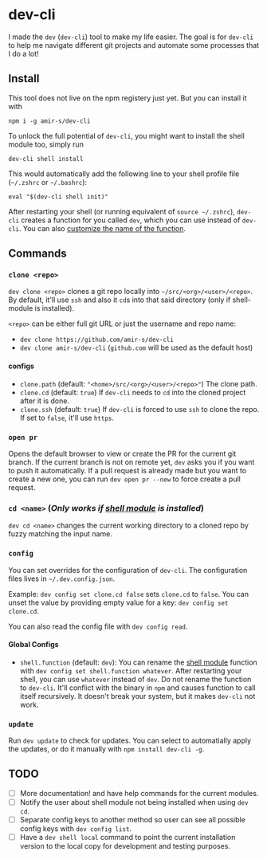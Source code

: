 # dev-cli

I made the `dev` (`dev-cli`) tool to make my life easier. The goal is for `dev-cli` to help me navigate different git projects and automate some processes that I do a lot!

## Install

This tool does not live on the npm registery just yet. But you can install it with

```
npm i -g amir-s/dev-cli
```

To unlock the full potential of `dev-cli`, you might want to install the shell module too, simply run

```
dev-cli shell install
```

This would automatically add the following line to your shell profile file (`~/.zshrc` or `~/.bashrc`):

```
eval "$(dev-cli shell init)"
```

After restarting your shell (or running equivalent of `source ~/.zshrc`), `dev-cli` creates a function for you called `dev`, which you can use instead of `dev-cli`. You can also [customize the name of the function](https://github.com/amir-s/dev-cli/#global-configs).

## Commands

### `clone <repo>`

`dev clone <repo>` clones a git repo locally into `~/src/<org>/<user>/<repo>`.
By default, it'll use `ssh` and also it `cd`s into that said directory (only if shell-module is installed).

`<repo>` can be either full git URL or just the username and repo name:

- `dev clone https://github.com/amir-s/dev-cli`
- `dev clone amir-s/dev-cli` (`github.com` will be used as the default host)

#### configs

- `clone.path` (default: `"<home>/src/<org>/<user>/<repo>"`)
  The clone path.
- `clone.cd` (default: `true`)
  If `dev-cli` needs to `cd` into the cloned project after it is done.
- `clone.ssh` (default: `true`)
  If `dev-cli` is forced to use `ssh` to clone the repo. If set to `false`, it'll use `https`.

### `open pr`

Opens the default browser to view or create the PR for the current git branch. If the current branch is not on remote yet, `dev` asks you if you want to push it automatically.
If a pull request is already made but you want to create a new one, you can run `dev open pr --new` to force create a pull request.

### `cd <name>` (_Only works if [shell module](https://github.com/amir-s/dev-cli/#install) is installed_)

`dev cd <name>` changes the current working directory to a cloned repo by fuzzy matching the input name.

### `config`

You can set overrides for the configuration of `dev-cli`. The configuration files lives in `~/.dev.config.json`.

Example: `dev config set clone.cd false` sets `clone.cd` to `false`. You can unset the value by providing empty value for a key: `dev config set clone.cd`.

You can also read the config file with `dev config read`.

#### Global Configs

- `shell.function` (default: `dev`): You can rename the [shell module](https://github.com/amir-s/dev-cli/#install) function with `dev config set shell.function whatever`. After restarting your shell, you can use `whatever` instead of `dev`.
  Do not rename the function to `dev-cli`. It'll conflict with the binary in `npm` and causes function to call itself recursively. It doesn't break your system, but it makes `dev-cli` not work.

### `update`

Run `dev update` to check for updates. You can select to automatially apply the updates, or do it manually with `npm install dev-cli -g`.

## TODO

- [ ] More documentation! and have help commands for the current modules.
- [ ] Notify the user about shell module not being installed when using `dev cd`.
- [ ] Separate config keys to another method so user can see all possible config keys with `dev config list`.
- [ ] Have a `dev shell local` command to point the current installation version to the local copy for development and testing purposes.
